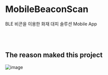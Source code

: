 # MobileBeaconScan

BLE 비콘을 이용한 화재 대피 솔루션 Mobile App

<br/><br/>

## The reason maked this project

![image](https://user-images.githubusercontent.com/66667857/154873812-aa9397b4-561d-4637-a45b-c12c98561c0d.png)
